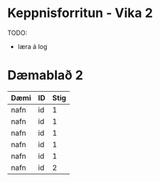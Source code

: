 # Keppnisforritun - Vika 2

TODO:
- læra á log 


# Dæmablað 2

| Dæmi | ID | Stig |
| ----------- | ----------- | ----------- |
| nafn | id | 1 |
| nafn | id | 1 |
| nafn | id | 1 |
| nafn | id | 1 |
| nafn | id | 1 |
| nafn | id | 2 |